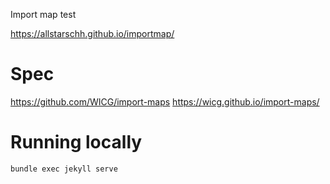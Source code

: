 Import map test

https://allstarschh.github.io/importmap/

# Spec
https://github.com/WICG/import-maps
https://wicg.github.io/import-maps/

# Running locally
```
bundle exec jekyll serve
```
